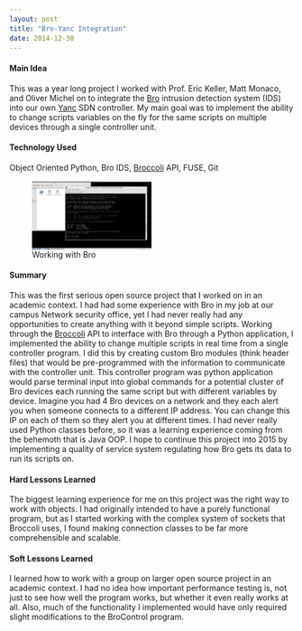 ```yaml
---
layout: post
title: "Bro-Yanc Integration"
date: 2014-12-30
---
```


#### Main Idea

This was a year long project I worked with Prof. Eric Keller, Matt Monaco, and Oliver Michel on to integrate the [Bro][] intrusion detection system (IDS) into our own [Yanc][] SDN controller. My main goal was to implement the ability to change scripts variables on the fly for the same scripts on multiple devices through a single controller unit. 


#### Technology Used

Object Oriented Python, Bro IDS, [Broccoli][] API, FUSE, Git

<figure>
		<img class="displayed" src="/pictures/bro-yanc/bro_test.png" alt="Working with Bro" width="50%" height="50%" align="middle">
		<figcaption> Working with Bro</figcaption>
</figure>

#### Summary

 This was the first serious open source project that I worked on in an academic context. I had had some experience with Bro in my job at our campus Network security office, yet I had never really had any opportunities to create anything with it beyond simple scripts. Working through the [Broccoli][] API to interface with Bro through a Python application, I implemented the ability to change multiple scripts in real time from a single controller program. I did this by creating custom Bro modules (think header files) that would be pre-programmed with the information to communicate with the controller unit. This controller program was python application would parse terminal input into global commands for a potential cluster of Bro devices each running the same script but with different variables by device. Imagine you had 4 Bro devices on a network and they each alert you when someone connects to a different IP address. You can change this IP on each of them so they alert you at different times. I had never really used Python classes before, so it was a learning experience coming from the behemoth that is Java OOP. I hope to continue this project into 2015 by implementing a quality of service system regulating how Bro gets its data to run its scripts on. 


#### Hard Lessons Learned

The biggest learning experience for me on this project was the right way to work with objects. I had originally intended to have a purely functional program, but as I started working with the complex system of sockets that Broccoli uses, I found making connection classes to be far more comprehensible and scalable. 

#### Soft Lessons Learned

I learned how to work with a group on larger open source project in an academic context. I had no idea how important performance testing is, not just to see how well the program works, but whether it even really works at all. Also, much of the functionality I implemented would have only required slight modifications to the BroControl program. 


  [Bro]: https://www.bro.org/
  [Yanc]: https://github.com/ngn-colorado/yanc
  [Broccoli]: https://www.bro.org/sphinx/broccoli-api/index.html
  
